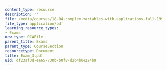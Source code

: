 ```yaml
---
content_type: resource
description: ''
file: /media/courses/18-04-complex-variables-with-applications-fall-1999/df23af3dee65730bb0f8d2b4b04224b9_Exam_3.pdf
file_type: application/pdf
learning_resource_types:
- Exams
ocw_type: OCWFile
parent_title: Exams
parent_type: CourseSection
resourcetype: Document
title: Exam_3.pdf
uid: df23af3d-ee65-730b-b0f8-d2b4b04224b9
---
```

